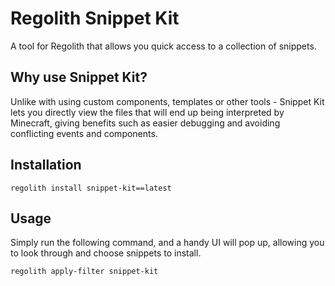 # Regolith Snippet Kit
A tool for Regolith that allows you quick access to a collection of snippets.

## Why use Snippet Kit?
Unlike with using custom components, templates or other tools - Snippet Kit lets you directly view the files that will end up being interpreted by Minecraft, giving benefits such as easier debugging and avoiding conflicting events and components.

## Installation

```
regolith install snippet-kit==latest
```

## Usage

Simply run the following command, and a handy UI will pop up, allowing you to look through and choose snippets to install.
```
regolith apply-filter snippet-kit
```